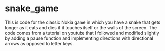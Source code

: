 # snake_game

This is code for the classic Nokia game in which you have a snake that gets longer as it eats and dies if it touches itself or the walls of the screen. The code comes from a tutorial on youtube that I followed and modified slightly by adding a pause function and implementing directions with directional arrows as opposed to letter keys.
